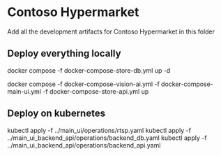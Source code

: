 # Contoso Hypermarket

Add all the development artifacts for Contoso Hypermarket in this folder

## Deploy everything locally

docker compose -f docker-compose-store-db.yml up -d

docker compose -f docker-compose-vision-ai.yml -f docker-compose-main-ui.yml -f docker-compose-store-api.yml up

## Deploy on kubernetes

kubectl apply -f ../main_ui/operations/rtsp.yaml
kubectl apply -f ../main_ui_backend_api/operations/backend_db.yaml
kubectl apply -f ../main_ui_backend_api/operations/backend_api.yaml
